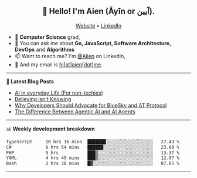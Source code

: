 <h2 align="center">👋 Hello! I'm Aien (Āyīn or آیین).</h2>
<p align="center">
  <a href="https://www.aien.me">Website</a> •
  <a href="https://www.linkedin.com/in/aiensaidi/">LinkedIn</a>
</p>


- 🌱 **Computer Science** grad,
- 💬 You can ask me about **Go, JavaScript, Software Architecture, DevOps** and **Algorithms**
- 📫 Want to reach me? I'm [@Alien](https://www.linkedin.com/in/aiensaidi/) on LinkedIn,
- 📧 And my email is [hi[at]aien[dot]me](mailto:hi@aien.me).

-------

**📝 Latest Blog Posts**

<!-- BLOG-POST-LIST:START -->
- [AI in everyday Life (For non-techies)](https://aien.me/ai-in-everyday-life-for-non-techies/)
- [Believing isn't Knowing](https://aien.me/believing-isnt-knowing/)
- [Why Developers Should Advocate for BlueSky and AT Protocol](https://aien.me/why-developers-should-advocate-for-bluesky-and-at-protocol/)
- [The Difference Between Agentic AI and AI Agents](https://aien.me/the-difference-between-agentic-ai-and-ai-agents/)
<!-- BLOG-POST-LIST:END -->

-------

📊 **Weekly development breakdown**
<!--START_SECTION:waka-->

```txt
TypeScript     10 hrs 16 mins  ███████░░░░░░░░░░░░░░░░░░   27.43 %
C#             8 hrs 54 mins   ██████░░░░░░░░░░░░░░░░░░░   23.80 %
PHP            5 hrs           ███▒░░░░░░░░░░░░░░░░░░░░░   13.37 %
YAML           4 hrs 49 mins   ███▒░░░░░░░░░░░░░░░░░░░░░   12.87 %
Bash           2 hrs 38 mins   █▓░░░░░░░░░░░░░░░░░░░░░░░   07.05 %
```

<!--END_SECTION:waka-->

-------
